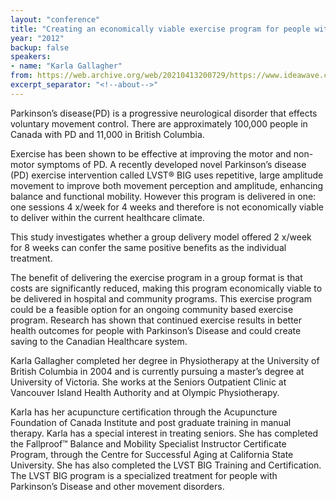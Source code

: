 ```yaml
---
layout: "conference"
title: "Creating an economically viable exercise program for people with Parkinson’s Disease"
year: "2012"
backup: false
speakers:
- name: "Karla Gallagher"
from: https://web.archive.org/web/20210413200729/https://www.ideawave.ca/2012-conference/creating-an-economically-viable-exercise-program-for-people-with-parkinsons-disease
excerpt_separator: "<!--about-->"
---
```


Parkinson’s disease(PD) is a progressive neurological disorder that effects
voluntary movement control. There are approximately 100,000 people in Canada
with PD and 11,000 in British Columbia.  

Exercise has been shown to be effective at improving the motor and non-motor
symptoms of PD. A recently developed novel Parkinson’s disease (PD) exercise
intervention called LVST® BIG uses repetitive, large amplitude movement to
improve both movement perception and amplitude, enhancing balance and
functional mobility. However this program is delivered in one: one sessions 4
x/week for 4 weeks and therefore is not economically viable to deliver within
the current healthcare climate.  

This study investigates whether a group delivery model offered 2 x/week for 8
weeks can confer the same positive benefits as the individual treatment.  

The benefit of delivering the exercise program in a group format is that costs
are significantly reduced, making this program economically viable to be
delivered in hospital and community programs. This exercise program could be a
feasible option for an ongoing community based exercise program. Research has
shown that continued exercise results in better health outcomes for people
with Parkinson’s Disease and could create saving to the Canadian Healthcare
system.

<!--about-->

Karla Gallagher completed her degree in Physiotherapy at the University
of British Columbia in 2004 and is currently pursuing a master’s degree at
University of Victoria. She works at the Seniors Outpatient Clinic at
Vancouver Island Health Authority and at Olympic Physiotherapy.  

Karla has her acupuncture certification through the Acupuncture Foundation of
Canada Institute and post graduate training in manual therapy. Karla has a
special interest in treating seniors. She has completed the Fallproof™ Balance
and Mobility Specialist Instructor Certificate Program, through the Centre for
Successful Aging at California State University. She has also completed the
LVST BIG Training and Certification. The LVST BIG program is a specialized
treatment for people with Parkinson’s Disease and other movement disorders.
